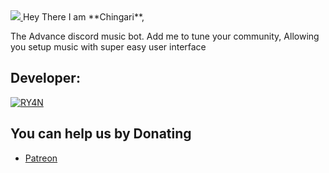 <a href = "[https://discord.gg/jUBmhfkQqj]">
<img src="https://cdn.discordapp.com/attachments/1238004069600067706/1238461144033923102/1715342389194.jpg?ex=6644a452&is=664352d2&hm=192e74e6531a004e26f27ab9d77bc6fb08952a2942b45ab37b4903f370436479&" />
</a>
Hey There I am **Chingari**,

The Advance discord music bot.
Add me to tune your community,
Allowing you setup music with super easy user interface 


## Developer:
[![RY4N](https://img.shields.io/badge/Instagram-%23E4405F.svg?logo=Instagram&logoColor=white)](https://instagram.com/ig.ryanx7) 


## You can help us by Donating
 - [Patreon](https://patreon.com/RY4NDev) 

